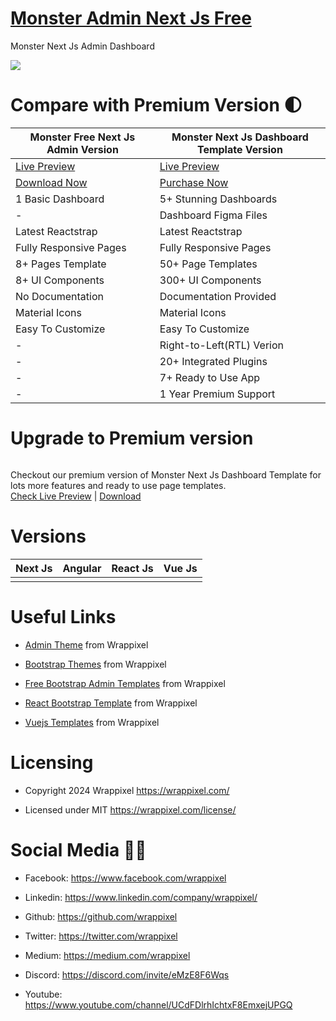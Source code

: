 
# <a href="https://monster-admin-nextjs-free.vercel.app/">Monster Admin Next Js Free</a>
Monster Next Js Admin Dashboard

<!-- Main image of Template -->
<a target="_blank" href="https://www.wrappixel.com/templates/monster-next-js-free-admin-template/">
  <img src="https://www.wrappixel.com/wp-content/uploads/edd/2022/01/monster-free-nextjs.jpg" />
</a>


# Compare with Premium Version 🌓

<table>
<thead>
<tr>
<th>Monster Free Next Js Admin Version</th>
<th>Monster Next Js Dashboard Template Version</th>
</tr>
</thead>
<tbody>
<tr>
  <td>
    <a href="https://monster-admin-nextjs-free.vercel.app/">Live Preview</a>
  </td>
  <td>
  <a href="https://monster-nextjs-admin.vercel.app/dashboards/modern">Live Preview</a>
  </td>
</tr>
<tr>
  <td>
    <a href="https://www.wrappixel.com/templates/monster-next-js-free-admin-template/">Download Now</a>
  </td>
  <td>
    <a href="https://www.wrappixel.com/templates/monster-nextjs-admin-dashboard/?ref=33">Purchase Now</a>
  </td>
</tr>
<tr>
  <td>
  1 Basic Dashboard
  </td>
  <td>
  5+ Stunning Dashboards
  </td>
</tr>
<tr>
  <td>
  -
  </td>
  <td>
  Dashboard Figma Files
  </td>
</tr>
<tr>
  <td>
  Latest Reactstrap
  </td>
  <td>
  Latest Reactstrap
  </td>
</tr>
<tr>
  <td>
  Fully Responsive Pages
  </td>
  <td>
  Fully Responsive Pages
  </td>
</tr>
<tr>
  <td>
  8+ Pages Template
  </td>
  <td>
  50+ Page Templates
  </td>
</tr>
<tr>
  <td>
  8+ UI Components
  </td>
  <td>
  300+ UI Components
  </td>
</tr>
<tr>
  <td>
  No Documentation
  </td>
  <td>
  Documentation Provided
  </td>
</tr>
<tr>
  <td>
  Material Icons
  </td>
  <td>
  Material Icons
  </td>
</tr>
<tr>
  <td>
  Easy To Customize
  </td>
  <td>
  Easy To Customize
  </td>
</tr>
<tr>
  <td>
  -
  </td>
  <td>
  Right-to-Left(RTL) Verion
  </td>
</tr>
<tr>
  <td>
  -
  </td>
  <td>
  20+ Integrated Plugins
  </td>
</tr>
<tr>
  <td>
  -
  </td>
  <td>
  7+ Ready to Use App
  </td>
</tr>
<tr>
  <td>
  -
  </td>
  <td>
  1 Year Premium Support
  </td>
</tr>
</tbody>
</table>

# Upgrade to Premium version

<a target="_blank" href="https://www.wrappixel.com/templates/monster-nextjs-admin-dashboard/?ref=33">
  <img src="https://www.wrappixel.com/wp-content/uploads/edd/2024/05/monster-nextjs-admin-wpn.jpg" alt="">
</a>
<p>
  Checkout our premium version of Monster Next Js Dashboard Template for lots more features and ready to use page templates.<br>
  <a href="https://monster-nextjs-admin.vercel.app/dashboards/modern">Check Live Preview</a> | <a href="https://www.wrappixel.com/templates/monster-nextjs-admin-dashboard/?ref=33">Download</a>
</p>

<!-- Versions of Template -->
# Versions
<table>
<thead>
<tr>
<th>Next Js</th>
<th>Angular</th>
<th>React Js</th>
<th>Vue Js</th>
</tr>
</thead>
<tbody>
<tr>
<td>
  <a href="https://www.wrappixel.com/templates/monster-nextjs-admin-dashboard/?ref=33" width="150px">
    <img src="https://www.wrappixel.com/wp-content/uploads/edd/2024/05/monster-nextjs-admin-wpn.jpg" alt="" style="max-width:150px;">
  </a>
</td>
<td>
  <a href="https://www.wrappixel.com/templates/monster-angular-dashboard/" rel="nofollow" width="150px">
    <img src="https://www.wrappixel.com/wp-content/uploads/edd/2024/05/monster-angular-dashboard-wpn.jpg" alt="" style="max-width:150px;">
  </a>
</td>
<td>
  <a href="https://www.wrappixel.com/templates/monster-react-admin/" rel="nofollow" width="150px">
    <img src="https://www.wrappixel.com/wp-content/uploads/edd/2024/05/monster-react-admin-wpn.jpg" alt="" style="max-width:150px;">
  </a>
</td>
<td>
  <a href="https://www.wrappixel.com/templates/monster-vuejs-admin/" rel="nofollow" width="150px">
    <img src="https://www.wrappixel.com/wp-content/uploads/2021/06/monster-vue-pro.jpg" alt="" style="max-width:150px;">
  </a>
</td>
</td>
  
</tr>
</tbody>
</table>





<!-- Useful Links of Template -->
# Useful Links
- <p><a href="https://www.wrappixel.com/">Admin Theme</a> from Wrappixel</p>
- <p><a href="https://www.wrappixel.com/templates/materialpro/">Bootstrap Themes</a> from Wrappixel</p>
- <p><a href="https://www.wrappixel.com/templates/materialpro-lite/">Free Bootstrap Admin Templates</a> from Wrappixel</p>
- <p><a href="https://www.wrappixel.com/templates/materialpro-react-redux-admin/">React Bootstrap Template</a> from Wrappixel</p>
- <p><a href="https://www.wrappixel.com/templates/materialpro-vuetify-admin/">Vuejs Templates</a> from Wrappixel</p>


<!-- Licensing of Template -->
# Licensing
- <p>Copyright 2024 Wrappixel <a href="https://www.wrappixel.com/">https://wrappixel.com/</a></p>
- <p>Licensed under MIT <a href="https://www.wrappixel.com/license/">https://wrappixel.com/license/</a></p>


<!-- Social Media of Adminmart -->
# Social Media 👭🏼
- <p>Facebook: <a href="https://www.facebook.com/wrappixel">https://www.facebook.com/wrappixel</a></p>
- <p>Linkedin: <a href="https://www.linkedin.com/company/wrappixel/">https://www.linkedin.com/company/wrappixel/</a></p>
- <p>Github: <a href="https://github.com/wrappixel">https://github.com/wrappixel</a></p>
- <p>Twitter: <a href="https://twitter.com/wrappixel">https://twitter.com/wrappixel</a></p>
- <p>Medium: <a href="https://medium.com/wrappixel">https://medium.com/wrappixel</a></p>
- <p>Discord: <a href="https://discord.com/invite/eMzE8F6Wqs">https://discord.com/invite/eMzE8F6Wqs</a></p>
- <p>Youtube: <a href="https://www.youtube.com/channel/UCdFDlrhIchtxF8EmxejUPGQ">https://www.youtube.com/channel/UCdFDlrhIchtxF8EmxejUPGQ</a></p>

